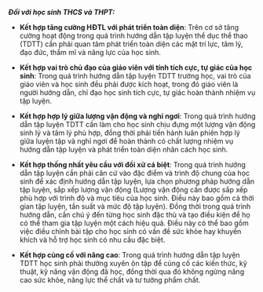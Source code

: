 ***Đối với học sinh THCS và THPT:*** 

- **Kết hợp tăng cường HĐTL với phát triển toàn diện**: Trên cơ sở tăng cường hoạt động trong quá trình hướng dẫn tập luyện thể dục thể thao (TDTT) cần phải quan tâm phát triển toàn diện các mặt trí lực, tâm lý, đạo đức, thẩm mĩ và năng lực của học sinh.

- **Kết hợp vai trò chủ đạo của giáo viên với tính tích cực, tự giác của học sinh**: Trong quá trình hướng dẫn tập luyện TDTT trường học, vai trò của giáo viên và học sinh đều phải được kích hoạt, trong đó giáo viên là người hướng dẫn, chỉ đạo học sinh tích cực, tự giác hoàn thành nhiệm vụ tập luyện.

- **Kết hợp hợp lý giữa lượng vận động và nghỉ ngơi**: Trong quá trình hướng dẫn tập luyện TDTT cần làm cho học sinh chịu đựng một lượng vận động sinh lý và tâm lý phù hợp, đồng thời phải tiến hành luân phiên hợp lý giữa luyện tập và nghỉ ngơi để hoàn thành có chất lượng nhiệm vụ hướng dẫn tập luyện và phát triển toàn diện nhân cách học sinh.

- **Kết hợp thống nhất yêu cầu với đối xử cá biệt**: Trong quá trình hướng dẫn tập luyện cần phải căn cứ vào đặc điểm và trình độ chung của học sinh để xác định hướng dẫn tập luyện, lựa chọn phương pháp hướng dẫn tập luyện, sắp xếp lượng vận động (Lượng vận động cần được sắp xếp phù hợp với trình độ và mục tiêu của học sinh. Điều này bao gồm cả thời gian tập luyện, tần suất và mức độ tập luyện). Đồng thời trong quá trình hướng dẫn, cần chú ý đến từng học sinh đặc thù và tạo điều kiện để họ có thể tham gia tập luyện một cách hiệu quả. Điều này có thể bao gồm việc điều chỉnh bài tập cho học sinh có vấn đề sức khỏe hay khuyến khích và hỗ trợ học sinh có nhu cầu đặc biệt.

- **Kết hợp củng cố với nâng cao**: Trong quá trình hướng dẫn tập luyện TDTT học sinh phải thường xuyên ôn tập để củng cố các kiến thức, kỹ thuật, kỹ năng vận động đã học, đồng thời qua đó không ngừng nâng cao sức khỏe, năng lực thể chất và tư tưởng phẩm chất.